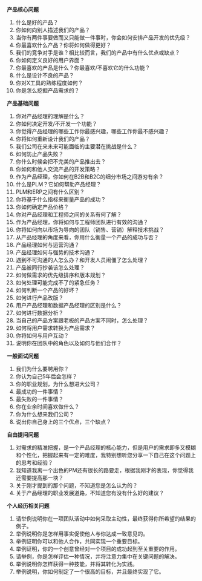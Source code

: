



**产品核心问题**



1. 什么是好的产品？
2. 你如何向别人描述我们的产品？
3. 当你有两件事要做而又只能做一件事时，你会如何安排产品开发的优先级？
4. 你最喜欢什么产品？你将如何做得更好？
5. 我们的竞争对手是谁？相比较而言，我们的产品中有什么优点或缺点？
6. 你如何定义良好的用户界面？
7. 你最喜欢的产品是什么？你最喜欢/不喜欢它的什么功能？
8. 什么是设计不良的产品？
9. 你对X工具的熟练程度如何？
10. 你是怎么挖掘产品需求的？



**产品基础问题**

1. 你对产品经理的理解是什么？
2. 你如何决定开发/不开发一个功能？
3. 你觉得产品经理的哪些工作你最感兴趣，哪些工作你最不感兴趣？
4. 你将如何重新设计我们的产品？
5. 我们公司在来未来可能面临的主要潜在挑战是什么？
6. 如何防止产品失败？
7. 你什么时候会把不完美的产品推出去？
8. 你如何和他人交流产品的开发策略？
9. 作为产品经理，你如何在B2B和B2C的细分市场之间游刃有余？
10. 什么是PLM？它如何帮助产品经理？
11. PLM和ERP之间有什么区别？
12. 你将基于什么指标来衡量产品的成功？
13. 你如何确定产品价格？
14. 你对产品经理和工程师之间的关系有何了解？
15. 作为产品经理，你将如何与工程师团队进行有效的沟通？
16. 你将如何向以市场为导向的团队（销售、营销）解释技术挑战？
17. 从产品经理的角度来看，你用什么衡量一个产品的成功与否？
18. 产品经理如何与运营沟通？
19. 产品经理如何与强势的技术沟通？
20. 遇到不可沟通的人怎么办？和开发人员闹僵了怎么处理？
21. 产品被同行抄袭该怎么处理？
22. 如何做需求的优先级排序和版本规划？
23. 如何处理可能完成不了的紧急任务？
24. 如何判断一个产品的好坏？
25. 如何进行产品改版？
26. 用户产品经理和数据产品经理的区别是什么？
27. 如何进行数据分析？
28. 当自己的产品方案跟老板的产品方案不同时，怎么处理？
29. 如何将用户需求转换为产品需求？
30. 你将如何与用户互动？
31. 说明你在团队中的角色以及如何与他们合作？



**一般面试问题**

1. 我们为什么要聘用你？
2. 你认为自己5年后会怎样？
3. 你的职业规划，为什么想进大公司？
4. 最成功的一件事情？
5. 最失败的一件事情？
6. 你在业余时间喜欢做什么？
7. 你为什么想来我们公司？
8. 说出你自己身上的三个优点，三个缺点？

**自由提问问题**

1. 对需求的精准把握，是一个产品经理的核心能力，但是用户的需求即多又模糊和个性化，把握起来有一定的难度，我特别想听您分享一下自己在这个问题上的思考和经验？
2. 我知道我离一个出色的PM还有很长的路要走，根据我刚才的表现，你觉得我还需要提高那一块？
3. 关于刚才提到的那个问题，不知道您是怎么认为的？
4. 关于产品经理的职业发展道路，不知道您有没有什么好的建议？

**个人经历相关问题**

1. 请举例说明你在一项团队活动中如何采取主动性，最终获得你所希望的结果的例子。
2. 举例说明你是怎样用事实促使他人与你达成一致意见的。
3. 举例证明你可以和他人合作，共同实现一个重要目标。
4. 举例证明，你的一个创意曾经对一个项目的成功起到至关重要的作用。
5. 请举例，你是怎样评估一种情况，并将注意力集中在关键问题的解决。
6. 举例说明你怎样获得一种技能，并将其转化为实践。
7. 举例说明，你如何制定了一个很高的目标，并且最终实现了它。